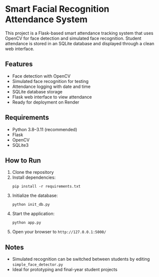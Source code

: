 # Smart Facial Recognition Attendance System

This project is a Flask-based smart attendance tracking system that uses OpenCV for face detection and simulated face recognition. Student attendance is stored in an SQLite database and displayed through a clean web interface.

## Features
- Face detection with OpenCV
- Simulated face recognition for testing
- Attendance logging with date and time
- SQLite database storage
- Flask web interface to view attendance
- Ready for deployment on Render

## Requirements
- Python 3.8–3.11 (recommended)
- Flask
- OpenCV
- SQLite3

## How to Run
1. Clone the repository
2. Install dependencies:
   ```
   pip install -r requirements.txt
   ```
3. Initialize the database:
   ```
   python init_db.py
   ```
4. Start the application:
   ```
   python app.py
   ```
5. Open your browser to `http://127.0.0.1:5000/`

## Notes
- Simulated recognition can be switched between students by editing `simple_face_detector.py`
- Ideal for prototyping and final-year student projects
